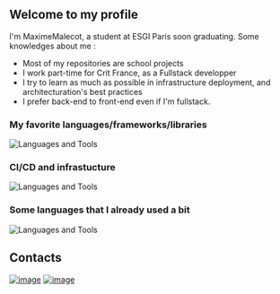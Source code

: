 ## Welcome to my profile

I'm MaximeMalecot, a student at ESGI Paris soon graduating. 
Some knowledges about me :
- Most of my repositories are school projects
- I work part-time for Crit France, as a Fullstack developper
- I try to learn as much as possible in infrastructure deployment, and architecturation's best practices
- I prefer back-end to front-end even if I'm fullstack.

 ### My favorite languages/frameworks/libraries

![Languages and Tools](https://skillicons.dev/icons?i=react,nodejs,nest,ts,symfony,js,php)

### CI/CD and infrastucture

![Languages and Tools](https://skillicons.dev/icons?i=docker,github,gcp,k8s,aws,vercel)

### Some languages that I already used a bit

![Languages and Tools](https://skillicons.dev/icons?i=next,go,java)

## Contacts 
[![image](https://img.shields.io/badge/Gmail-D14836?style=for-the-badge&logo=gmail&logoColor=white)](mailto:92maximemalecot@gmail.com)
[![image](https://img.shields.io/badge/LinkedIn-0077B5?style=for-the-badge&logo=linkedin&logoColor=white)](https://www.linkedin.com/in/maxime-malecot-44759b1a1)
<br>
